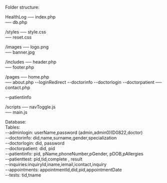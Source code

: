 Folder structure:

HealthLog
── index.php  
── db.php

/styles
── style.css  
── reset.css

/images
── logo.png  
── banner.jpg

/includes
── header.php  
── footer.php

/pages
── home.php  
── about.php
--loginRedirect
--doctorinfo
--doctorlogin
--doctorpatient
── contact.php

--patientinfo

/scripts
── navToggle.js  
── main.js

Database:  
Tables:  
--adminlogin: userName,password (admin,admin0)(D0822,doctor)  
--doctorinfo: did,name,surname,gender,specialization  
--doctorlogin: did, password  
--doctorpatient: did, pid  
--patientinfo: pid, pName,phoneNumber,pGender, pDOB,pAllergies  
--patienttest: pid,tid,complete , result  
--inquiries:inquiryId,iname,iemail,icontact,inquiry  
--appointments: appointmentId,did,pid,appointmentDate    
--tests: tid,tname  
